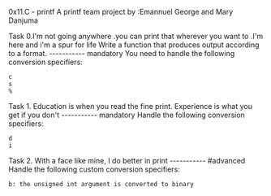 0x11.C - printf A printf team project by :Emannuel George and Mary Danjuma

Task 0.I'm not going anywhere .you can print that wherever you want to .I'm here and i'm a spur for life Write a function that produces output according to a format.                 -----------    mandatory 
  You need to handle the following conversion specifiers:

    c
    s
    %

Task 1. Education is when you read the fine print. Experience is what you get if you don't                                                                                            -----------    mandatory 
  Handle the following conversion specifiers:

    d
    i


Task 2. With a face like mine, I do better in print                                                                                                                                   -----------    #advanced 
   Handle the following custom conversion specifiers:

    b: the unsigned int argument is converted to binary
